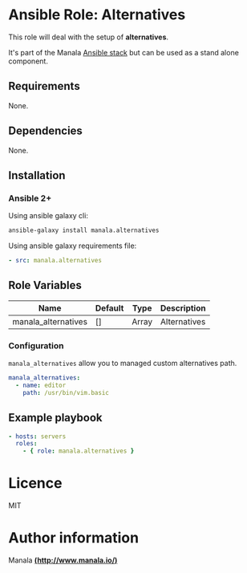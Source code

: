 # Ansible Role: Alternatives

This role will deal with the setup of __alternatives__.

It's part of the Manala <a href="http://www.manala.io" target="_blank">Ansible stack</a> but can be used as a stand alone component.

## Requirements

None.

## Dependencies

None.

## Installation

### Ansible 2+

Using ansible galaxy cli:

```bash
ansible-galaxy install manala.alternatives
```

Using ansible galaxy requirements file:

```yaml
- src: manala.alternatives
```

## Role Variables

| Name                 | Default| Type  | Description   |
|--------------------- |------- |------ |-------------  |
| manala_alternatives  | []     | Array | Alternatives  |

### Configuration

`manala_alternatives` allow you to managed custom alternatives path.

```yaml
manala_alternatives:
  - name: editor
    path: /usr/bin/vim.basic
```

## Example playbook

```yaml
- hosts: servers
  roles:
    - { role: manala.alternatives }
```

# Licence

MIT

# Author information

Manala [**(http://www.manala.io/)**](http://www.manala.io)
